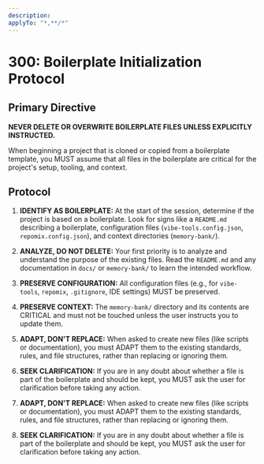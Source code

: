 ```yaml
---
description: 
applyTo: "*,**/*"
---
```


# 300: Boilerplate Initialization Protocol

## Primary Directive
**NEVER DELETE OR OVERWRITE BOILERPLATE FILES UNLESS EXPLICITLY INSTRUCTED.**

When beginning a project that is cloned or copied from a boilerplate template, you MUST assume that all files in the boilerplate are critical for the project's setup, tooling, and context.

## Protocol
1.  **IDENTIFY AS BOILERPLATE:** At the start of the session, determine if the project is based on a boilerplate. Look for signs like a `README.md` describing a boilerplate, configuration files (`vibe-tools.config.json`, `repomix.config.json`), and context directories (`memory-bank/`).
2.  **ANALYZE, DO NOT DELETE:** Your first priority is to analyze and understand the purpose of the existing files. Read the `README.md` and any documentation in `docs/` or `memory-bank/` to learn the intended workflow.
3.  **PRESERVE CONFIGURATION:** All configuration files (e.g., for `vibe-tools`, `repomix`, `.gitignore`, IDE settings) MUST be preserved.
4.  **PRESERVE CONTEXT:** The `memory-bank/` directory and its contents are CRITICAL and must not be touched unless the user instructs you to update them.
5.  **ADAPT, DON'T REPLACE:** When asked to create new files (like scripts or documentation), you must ADAPT them to the existing standards, rules, and file structures, rather than replacing or ignoring them.
6.  **SEEK CLARIFICATION:** If you are in any doubt about whether a file is part of the boilerplate and should be kept, you MUST ask the user for clarification before taking any action.

5.  **ADAPT, DON'T REPLACE:** When asked to create new files (like scripts or documentation), you must ADAPT them to the existing standards, rules, and file structures, rather than replacing or ignoring them.
6.  **SEEK CLARIFICATION:** If you are in any doubt about whether a file is part of the boilerplate and should be kept, you MUST ask the user for clarification before taking any action.
